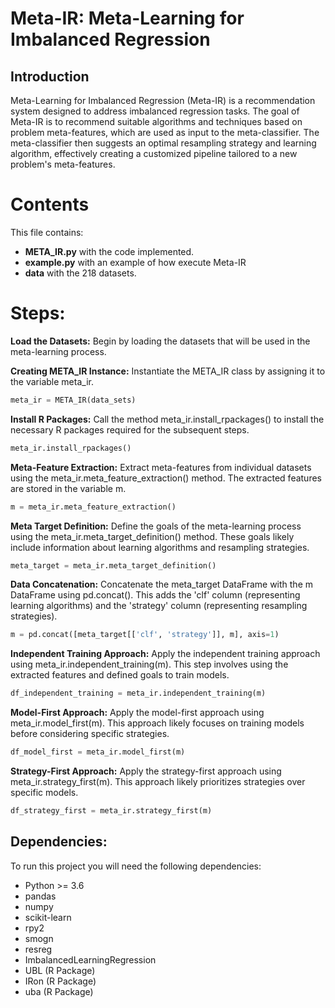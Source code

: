 # Meta-IR: Meta-Learning for Imbalanced Regression

## Introduction

Meta-Learning for Imbalanced Regression (Meta-IR) is a recommendation system designed to address imbalanced regression tasks. The goal of Meta-IR is to recommend suitable algorithms and techniques based on problem meta-features, which are used as input to the meta-classifier. The meta-classifier then suggests an optimal resampling strategy and learning algorithm, effectively creating a customized pipeline tailored to a new problem's meta-features.

# Contents
This file contains:
- **META_IR.py** with the code implemented.
- **example.py** with an example of how execute Meta-IR
- **data** with the 218 datasets.

# Steps:
**Load the Datasets:**
Begin by loading the datasets that will be used in the meta-learning process.

**Creating META_IR Instance:**
Instantiate the META_IR class by assigning it to the variable meta_ir.

```python
meta_ir = META_IR(data_sets)
```

**Install R Packages:**
Call the method meta_ir.install_rpackages() to install the necessary R packages required for the subsequent steps.

```python
meta_ir.install_rpackages()
```

**Meta-Feature Extraction:**
Extract meta-features from individual datasets using the meta_ir.meta_feature_extraction() method. The extracted features are stored in the variable m.

```python
m = meta_ir.meta_feature_extraction()
```

**Meta Target Definition:**
Define the goals of the meta-learning process using the meta_ir.meta_target_definition() method. These goals likely include information about learning algorithms and resampling strategies.

```python
meta_target = meta_ir.meta_target_definition()
```

**Data Concatenation:**
Concatenate the meta_target DataFrame with the m DataFrame using pd.concat(). This adds the 'clf' column (representing learning algorithms) and the 'strategy' column (representing resampling strategies).

```python
m = pd.concat([meta_target[['clf', 'strategy']], m], axis=1)
```

**Independent Training Approach:**
Apply the independent training approach using meta_ir.independent_training(m). This step involves using the extracted features and defined goals to train models.

```python
df_independent_training = meta_ir.independent_training(m)
```

**Model-First Approach:**
Apply the model-first approach using meta_ir.model_first(m). This approach likely focuses on training models before considering specific strategies.

```python
df_model_first = meta_ir.model_first(m)
```

**Strategy-First Approach:**
Apply the strategy-first approach using meta_ir.strategy_first(m). This approach likely prioritizes strategies over specific models.

```python
df_strategy_first = meta_ir.strategy_first(m)
```

## Dependencies:

To run this project you will need the following dependencies:

* Python >= 3.6
* pandas
* numpy
* scikit-learn
* rpy2
* smogn
* resreg
* ImbalancedLearningRegression
* UBL (R Package)
* IRon (R Package)
* uba (R Package)

